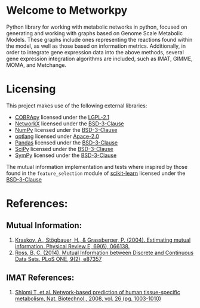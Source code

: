 # Welcome to Metworkpy

Python library for working with metabolic networks in python, focused on generating and working with
graphs based on Genome Scale Metabolic Models. These graphs include ones representing the reactions
found within the model, as well as those based on information metrics. Additionally, in order to
integrate gene expression data into the above methods, several gene expression integration 
algorithms are included, such as IMAT, GIMME, MOMA, and Metchange. 

# Licensing
This project makes use of the following external libraries:
 - [COBRApy](https://github.com/opencobra/cobrapy/tree/devel) licensed 
    under the [LGPL-2.1](https://github.com/opencobra/cobrapy/blob/devel/LICENSE)
 - [NetworkX](https://networkx.org/) licensed under the [BSD-3-Clause](https://github.com/networkx/networkx/blob/main/LICENSE.txt)
 - [NumPy](https://numpy.org/) licensed under the
    [BSD-3-Clause](https://numpy.org/doc/stable/license.html)
 - [optlang](https://github.com/opencobra/optlang) licensed under 
    [Apace-2.0](https://github.com/opencobra/optlang/blob/master/LICENSE)
 - [Pandas](https://pandas.pydata.org/) licensed under the [BSD-3-Clause](https://github.com/pandas-dev/pandas/?tab=BSD-3-Clause-1-ov-file#readme)
 - [SciPy](https://github.com/scipy/scipy) licensed under the 
    [BSD-3-Clause](https://github.com/opencobra/cobrapy/blob/devel/LICENSE)
 - [SymPy](https://www.sympy.org/en/index.html) licensed under the [BSD-3-Clause](https://github.com/sympy/sympy/blob/master/LICENSE)

The mutual information implementation and tests where inspired by those found in the `feature_selection` module of 
[scikit-learn](https://github.com/scikit-learn/scikit-learn?tab=readme-ov-file) 
licensed under the [BSD-3-Clause](https://github.com/scikit-learn/scikit-learn?tab=BSD-3-Clause-1-ov-file)

# References:
## Mutual Information:

1. [Kraskov, A., Stögbauer, H., & Grassberger, P. (2004). Estimating mutual information. 
   Physical Review E, 69(6), 066138.](https://journals.aps.org/pre/abstract/10.1103/PhysRevE.69.066138)
2. [Ross, B. C. (2014). Mutual Information between Discrete and Continuous 
   Data Sets. PLoS ONE, 9(2), e87357](https://journals.plos.org/plosone/article?id=10.1371/journal.pone.0087357)

## IMAT References:
1. [Shlomi T, et al. Network-based prediction of human tissue-specific 
        metabolism, Nat. Biotechnol., 2008, vol. 26 (pg. 1003-1010)](https://www.nature.com/articles/nbt.1487)